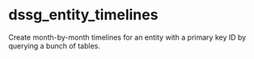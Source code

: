 # dssg_entity_timelines
Create month-by-month timelines for an entity with a primary key ID by querying a bunch of tables.
